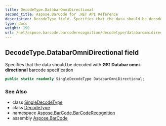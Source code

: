 ```yaml
---
title: DecodeType.DatabarOmniDirectional
second_title: Aspose.BarCode for .NET API Reference
description: DecodeType field. Specifies that the data should be decoded with GS1 Databar omnidirectional barcode specification
type: docs
weight: 190
url: /net/aspose.barcode.barcoderecognition/decodetype/databaromnidirectional/
---
```

## DecodeType.DatabarOmniDirectional field

Specifies that the data should be decoded with **GS1 Databar omni-directional** barcode specification

```csharp
public static readonly SingleDecodeType DatabarOmniDirectional;
```

### See Also

* class [SingleDecodeType](../../singledecodetype/)
* class [DecodeType](../)
* namespace [Aspose.BarCode.BarCodeRecognition](../../decodetype/)
* assembly [Aspose.BarCode](../../../)


